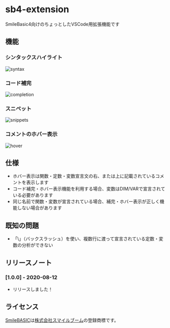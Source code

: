 # sb4-extension

SmileBasic4向けのちょっとしたVSCode用拡張機能です

## 機能

### シンタックスハイライト
![syntax](https://user-images.githubusercontent.com/44780846/89967349-328f3680-dc8c-11ea-817b-2226a102f72f.png)

### コード補完
![completion](https://user-images.githubusercontent.com/44780846/89897597-3edaab80-dc1a-11ea-96d8-45ecc6f848db.gif)

### スニペット
![snippets](https://user-images.githubusercontent.com/44780846/89897643-4b5f0400-dc1a-11ea-88ee-cf85765a45fa.gif)

### コメントのホバー表示
![hover](https://user-images.githubusercontent.com/44780846/89897673-574ac600-dc1a-11ea-9c71-b6a7ddf83c17.gif)

## 仕様

- ホバー表示は関数・定数・変数宣言文の右、または上に記載されているコメントを表示します
- コード補完・ホバー表示機能を利用する場合、変数はDIM/VARで宣言されている必要があります
- 同じ名前で関数・変数が宣言されている場合、補完・ホバー表示が正しく機能しない場合があります

## 既知の問題

- 「\」（バックスラッシュ）を使い、複数行に渡って宣言されている定数・変数の分析ができない

## リリースノート
### [1.0.0] - 2020-08-12

- リリースしました！

## ライセンス

[SmileBASIC](https://www.petc4.smilebasic.com/)は[株式会社スマイルブーム](https://smileboom.com/)の登録商標です。
